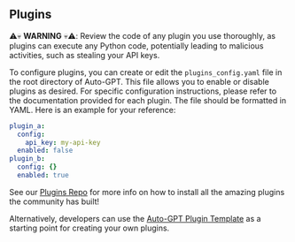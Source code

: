 ## Plugins

⚠️💀 **WARNING** 💀⚠️: Review the code of any plugin you use thoroughly, as plugins can execute any Python code, potentially leading to malicious activities, such as stealing your API keys.

To configure plugins, you can create or edit the `plugins_config.yaml` file in the root directory of Auto-GPT. This file allows you to enable or disable plugins as desired. For specific configuration instructions, please refer to the documentation provided for each plugin. The file should be formatted in YAML. Here is an example for your reference:

```yaml
plugin_a:
  config:
    api_key: my-api-key
  enabled: false
plugin_b:
  config: {}
  enabled: true
```

See our [Plugins Repo](https://github.com/pocdusky/pocAgent-Plugins) for more info on how to install all the amazing plugins the community has built!

Alternatively, developers can use the [Auto-GPT Plugin Template](https://github.com/pocdusky/pocAgent-Plugin-Template) as a starting point for creating your own plugins.

